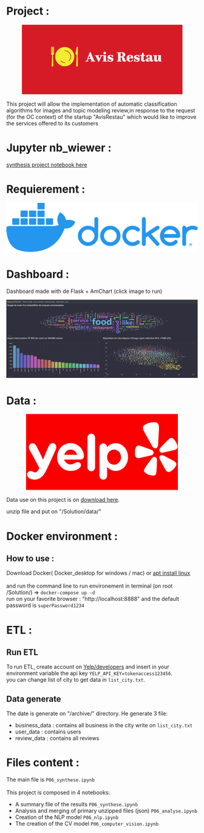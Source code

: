 # Project :

<p align="center">
  <img src="https://github.com/Seb-IX/Projet_6/blob/main/Solution/script/img/logo.png">
</p>

This project will allow the implementation of automatic classification algorithms for images and topic modeling review,in response to the request (for the OC context) of the startup "AvisRestau" which would like to improve the services offered to its customers

# Jupyter nb_wiewer :

<a href="https://nbviewer.org/github/Seb-IX/Projet_6/blob/main/Solution/script/P06_synthese.ipynb" target="_blank">synthesis project notebook here</a>


# Requierement :

<p align="center">
  <a href="https://www.docker.com/">
    <img src="https://github.com/Seb-IX/Projet_6/blob/main/Solution/script/img/horizontal-logo-monochromatic-white.png" >
  </a>
</p>


# Dashboard :

Dashboard made with de Flask + AmChart (click image to run)
<p align="center">
	<a href="https://avis-restau-oc.herokuapp.com/"> 
		<img src="https://github.com/Seb-IX/Projet_6/blob/main/Solution/script/img/dashboard.JPG">
	</a>
</p>

# Data :

<p align="center">
	<img src="https://github.com/Seb-IX/Projet_6/blob/main/Ressource/image/logo_yelp_M.png" >
</p>


Data use on this project is on <a href="https://www.yelp.com/dataset/download">download here</a>.<br> 

unzip file and put on "/Solution/data/"


# Docker environment :

## How to use :

Download Docker( Docker_desktop for windows / mac) or <a href="https://docs.docker.com/engine/install/ubuntu/">apt install linux</a><br>
<br>
and run the command line to run environement in terminal (on root /Solution/) => `docker-compose up -d`<br>
run on your favorite browser : "http://localhost:8888" and the default password is `superPassword1234`

# ETL :

## Run ETL
To run ETL, create account on <a href="https://www.yelp.com/developers"> Yelp/developers</a> and insert in your environment variable the api key `YELP_API_KEY=tokenaccess123456`.<br>
you can change list of city to get data in `list_city.txt`.

## Data generate

The date is generate on "/archive/" directory. He generate 3 file:<br>
- business_data : contains all business in the city write on `list_city.txt`<br>
- user_data : contains users<br>
- review_data : contains all reviews<br>

# Files content :

The main file is `P06_synthese.ipynb`<br>
<br>
This project is composed in 4 notebooks:
- A summary file of the results `P06_synthese.ipynb`
- Analysis and merging of primary unzipped files (json) `P06_analyse.ipynb`
- Creation of the NLP model `P06_nlp.ipynb`
- The creation of the CV model `P06_computer_vision.ipynb`

